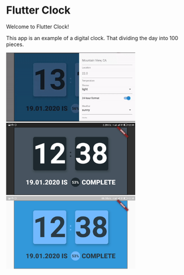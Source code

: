 # Flutter Clock

Welcome to Flutter Clock!

This app is an example of a digital clock. That dividing the day into 100 pieces.

<img src='digital_clock/progclock.gif' width='350'>

<img src='digital_clock/night_mode_clk.png' width='350'>

<img src='digital_clock/light_mode_clk.png' width='350'>

